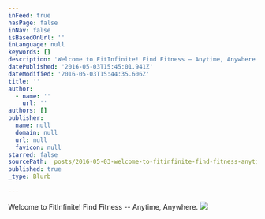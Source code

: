 ```yaml
---
inFeed: true
hasPage: false
inNav: false
isBasedOnUrl: ''
inLanguage: null
keywords: []
description: 'Welcome to FitInfinite! Find Fitness – Anytime, Anywhere.'
datePublished: '2016-05-03T15:45:01.941Z'
dateModified: '2016-05-03T15:44:35.606Z'
title: ''
author:
  - name: ''
    url: ''
authors: []
publisher:
  name: null
  domain: null
  url: null
  favicon: null
starred: false
sourcePath: _posts/2016-05-03-welcome-to-fitinfinite-find-fitness-anytime-anywhere.md
published: true
_type: Blurb

---
```

Welcome to FitInfinite! Find Fitness -- Anytime, Anywhere.
![](https://the-grid-user-content.s3-us-west-2.amazonaws.com/fe343445-bda3-44b9-a49f-ccffe6fc5376.png)